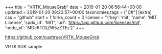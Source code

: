 +++
title = "VRTK_MouseGrab"
date = 2019-01-20 06:56:44+00:00
updated = 2019-01-20 08:23:57+00:00
taxonomies.tags = ["C#"]
[extra]
css = "github"
start = 1
forks_count = 0
license = "{'key': 'mit', 'name': 'MIT License', 'spdx_id': 'MIT', 'url': 'https://api.github.com/licenses/mit', 'node_id': 'MDc6TGljZW5zZTEz'}"
+++

<https://github.com/ousttrue/VRTK_MouseGrab>

VRTK SDK sample

